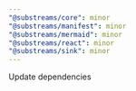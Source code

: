 ```yaml
---
"@substreams/core": minor
"@substreams/manifest": minor
"@substreams/mermaid": minor
"@substreams/react": minor
"@substreams/sink": minor
---
```


Update dependencies
